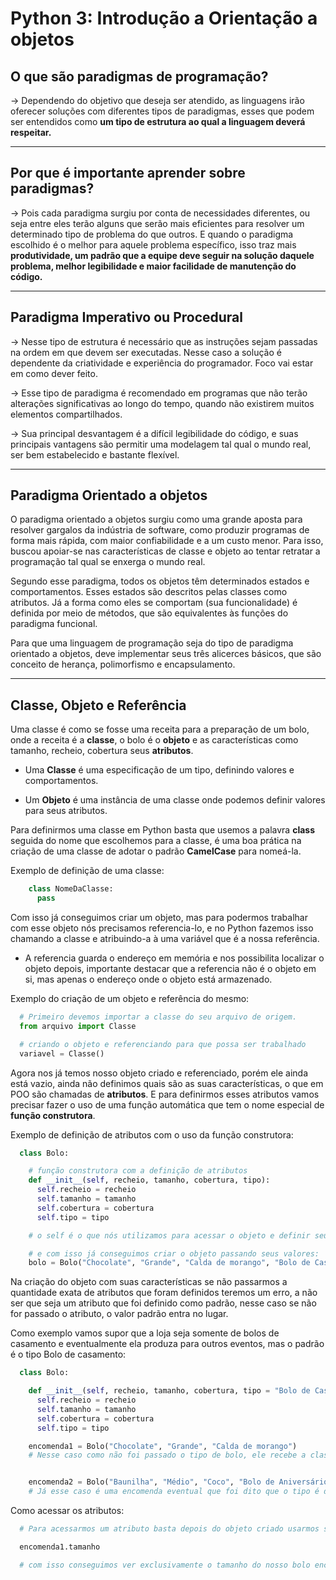 # Python 3: Introdução a Orientação a objetos

## O que são paradigmas de programação?

→ Dependendo do objetivo que deseja ser atendido, as linguagens irão oferecer soluções com diferentes tipos de paradigmas, esses que podem ser entendidos como **um tipo de estrutura ao qual a linguagem deverá respeitar.**

---

## Por que é importante aprender sobre paradigmas?

→ Pois cada paradigma surgiu por conta de necessidades diferentes, ou seja entre eles terão alguns que serão mais eficientes para resolver um determinado tipo de problema do que outros. E quando o paradigma escolhido é o melhor para aquele problema específico, isso traz mais **produtividade, um padrão que a equipe deve seguir na solução daquele problema, melhor legibilidade e maior facilidade de manutenção do código.**

---

## Paradigma Imperativo ou Procedural

→ Nesse tipo de estrutura é necessário que as instruções sejam passadas na ordem em que devem ser executadas. Nesse caso a solução é dependente da criatividade e experiência do programador. Foco vai estar em como dever feito.

→ Esse tipo de paradigma é recomendado em programas que não terão alterações significativas ao longo do tempo, quando não existirem muitos elementos compartilhados.

→ Sua principal desvantagem é a difícil legibilidade do código, e suas principais vantagens são permitir uma modelagem tal qual o mundo real, ser bem estabelecido e bastante flexível.

---

## Paradigma Orientado a objetos

O paradigma orientado a objetos surgiu como uma grande aposta para resolver gargalos da indústria de software, como produzir programas de forma mais rápida, com maior confiabilidade e a um custo menor. Para isso, buscou apoiar-se nas características de classe e objeto ao tentar retratar a programação tal qual se enxerga o mundo real.

Segundo esse paradigma, todos os objetos têm determinados estados e comportamentos. Esses estados são descritos pelas classes como atributos. Já a forma como eles se comportam (sua funcionalidade) é definida por meio de métodos, que são equivalentes às funções do paradigma funcional.

Para que uma linguagem de programação seja do tipo de paradigma orientado a objetos, deve implementar seus três alicerces básicos, que são conceito de herança, polimorfismo e encapsulamento.

---

## Classe, Objeto e Referência

Uma classe é como se fosse uma receita para a preparação de um bolo, onde a receita é a **classe**, o bolo é o **objeto** e as características como tamanho, recheio, cobertura seus **atributos**.

- Uma **Classe** é uma especificação de um tipo, definindo valores e comportamentos.

- Um **Objeto** é uma instância de uma classe onde podemos definir valores para seus atributos.

Para definirmos uma classe em Python basta que usemos a palavra **class** seguida do nome que escolhemos para a classe, é uma boa prática na criação de uma classe de adotar o padrão **CamelCase** para nomeá-la.

Exemplo de definição de uma classe:

```python
    class NomeDaClasse:
      pass
```

Com isso já conseguimos criar um objeto, mas para podermos trabalhar com esse objeto nós precisamos referencia-lo, e no Python fazemos isso chamando a classe e atribuindo-a à uma variável que é a nossa referência.

- A referencia guarda o endereço em memória e nos possibilita localizar o objeto depois, importante destacar que a referencia não é o objeto em si, mas apenas o endereço onde o objeto está armazenado.

Exemplo do criação de um objeto e referência do mesmo:

```python
  # Primeiro devemos importar a classe do seu arquivo de origem.
  from arquivo import Classe

  # criando o objeto e referenciando para que possa ser trabalhado
  variavel = Classe()
```

Agora nos já temos nosso objeto criado e referenciado, porém ele ainda está vazio, ainda não definimos quais são as suas características, o que em POO são chamadas de **atributos**. E para definirmos esses atributos vamos precisar fazer o uso de uma função automática que tem o nome especial de **função construtora**.

Exemplo de definição de atributos com o uso da função construtora:

```python
  class Bolo:

    # função construtora com a definição de atributos
    def __init__(self, recheio, tamanho, cobertura, tipo):
      self.recheio = recheio
      self.tamanho = tamanho
      self.cobertura = cobertura
      self.tipo = tipo

    # o self é o que nós utilizamos para acessar o objeto e definir seus atributos.

    # e com isso já conseguimos criar o objeto passando seus valores:
    bolo = Bolo("Chocolate", "Grande", "Calda de morango", "Bolo de Casamento")

```

Na criação do objeto com suas características se não passarmos a quantidade exata de atributos que foram definidos teremos um erro, a não ser que seja um atributo que foi definido como padrão, nesse caso se não for passado o atributo, o valor padrão entra no lugar.

Como exemplo vamos supor que a loja seja somente de bolos de casamento e eventualmente ela produza para outros eventos, mas o padrão é o tipo Bolo de casamento:

```python
  class Bolo:

    def __init__(self, recheio, tamanho, cobertura, tipo = "Bolo de Casamento"):
      self.recheio = recheio
      self.tamanho = tamanho
      self.cobertura = cobertura
      self.tipo = tipo

    encomenda1 = Bolo("Chocolate", "Grande", "Calda de morango")
    # Nesse caso como não foi passado o tipo de bolo, ele recebe a classificação de tipo padrão que no nosso caso é bolo de casamento.


    encomenda2 = Bolo("Baunilha", "Médio", "Coco", "Bolo de Aniversário")
    # Já esse caso é uma encomenda eventual que foi dito que o tipo é de aniversário, então esse vai ser o valor do tipo.
```

Como acessar os atributos:

```python
  # Para acessarmos um atributo basta depois do objeto criado usarmos sua referencia.atributo

  encomenda1.tamanho

  # com isso conseguimos ver exclusivamente o tamanho do nosso bolo encomendado.
```
